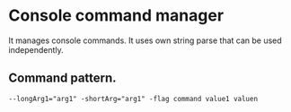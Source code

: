 # Console command manager
It manages console commands. It uses own string parse that can be used independently.
## Command pattern.
```
--longArg1="arg1" -shortArg="arg1" -flag command value1 valuen
```

